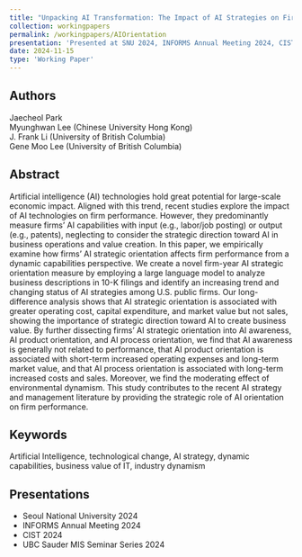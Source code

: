 ```yaml
---
title: "Unpacking AI Transformation: The Impact of AI Strategies on Firm Performance from the Dynamic Capabilities Perspective"
collection: workingpapers
permalink: /workingpapers/AIOrientation
presentation: 'Presented at SNU 2024, INFORMS Annual Meeting 2024, CIST 2024, UBC Sauder 2024'
date: 2024-11-15
type: 'Working Paper'
---
```


## Authors
Jaecheol Park\
Myunghwan Lee (Chinese University Hong Kong)\
J. Frank Li (University of British Columbia)\
Gene Moo Lee (University of British Columbia)

## Abstract
Artificial intelligence (AI) technologies hold great potential for large-scale economic impact. Aligned with this trend, recent studies explore the impact of AI technologies on firm performance. However, they predominantly measure firms’ AI capabilities with input (e.g., labor/job posting) or output (e.g., patents), neglecting to consider the strategic direction toward AI in business operations and value creation. In this paper, we empirically examine how firms’ AI strategic orientation affects firm performance from a dynamic capabilities perspective. We create a novel firm-year AI strategic orientation measure by employing a large language model to analyze business descriptions in 10-K filings and identify an increasing trend and changing status of AI strategies among U.S. public firms. Our long-difference analysis shows that AI strategic orientation is associated with greater operating cost, capital expenditure, and market value but not sales, showing the importance of strategic direction toward AI to create business value. By further dissecting firms’ AI strategic orientation into AI awareness, AI product orientation, and AI process orientation, we find that AI awareness is generally not related to performance, that AI product orientation is associated with short-term increased operating expenses and long-term market value, and that AI process orientation is associated with long-term increased costs and sales. Moreover, we find the moderating effect of environmental dynamism. This study contributes to the recent AI strategy and management literature by providing the strategic role of AI orientation on firm performance.

## Keywords
Artificial Intelligence, technological change, AI strategy, dynamic capabilities, business value of IT, industry dynamism

## Presentations
* Seoul National University 2024
* INFORMS Annual Meeting 2024
* CIST 2024
* UBC Sauder MIS Seminar Series 2024

